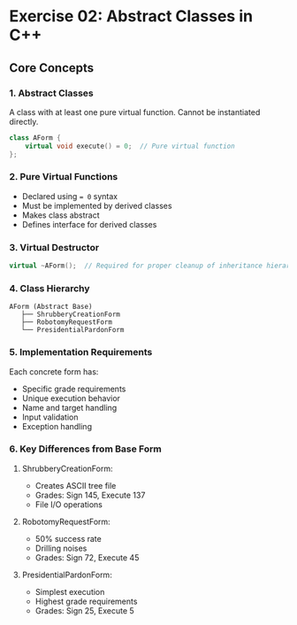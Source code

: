 # Exercise 02: Abstract Classes in C++

## Core Concepts

### 1. Abstract Classes
A class with at least one pure virtual function. Cannot be instantiated directly.
```cpp
class AForm {
    virtual void execute() = 0;  // Pure virtual function
};
```

### 2. Pure Virtual Functions 
- Declared using `= 0` syntax
- Must be implemented by derived classes
- Makes class abstract
- Defines interface for derived classes

### 3. Virtual Destructor
```cpp
virtual ~AForm();  // Required for proper cleanup of inheritance hierarchies
```

### 4. Class Hierarchy
```
AForm (Abstract Base)
   ├── ShrubberyCreationForm
   ├── RobotomyRequestForm
   └── PresidentialPardonForm
```

### 5. Implementation Requirements

Each concrete form has:
- Specific grade requirements
- Unique execution behavior 
- Name and target handling
- Input validation
- Exception handling

### 6. Key Differences from Base Form

1. ShrubberyCreationForm:
   - Creates ASCII tree file
   - Grades: Sign 145, Execute 137
   - File I/O operations

2. RobotomyRequestForm:
   - 50% success rate
   - Drilling noises
   - Grades: Sign 72, Execute 45

3. PresidentialPardonForm:
   - Simplest execution
   - Highest grade requirements
   - Grades: Sign 25, Execute 5



